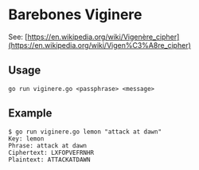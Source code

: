 # Barebones Viginere

See: [https://en.wikipedia.org/wiki/Vigenère_cipher](https://en.wikipedia.org/wiki/Vigen%C3%A8re_cipher)

## Usage

`go run viginere.go <passphrase> <message>`

## Example

```
$ go run viginere.go lemon "attack at dawn"
Key: lemon
Phrase: attack at dawn
Ciphertext: LXFOPVEFRNHR
Plaintext: ATTACKATDAWN
```
